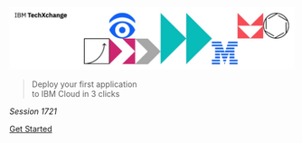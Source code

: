 <img src="../header.jpg">

> Deploy your first application<br/>
> to IBM Cloud in 3 clicks

_Session 1721_

[Get Started](#main)